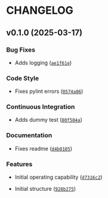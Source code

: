 # CHANGELOG


## v0.1.0 (2025-03-17)

### Bug Fixes

- Adds logging
  ([`ae1f61e`](https://github.com/UCSD-E4E/fishsense-data-processing-worker/commit/ae1f61e73dfe5cb47dce9737332e49c88d8d4ee1))

### Code Style

- Fixes pylint errors
  ([`0574a06`](https://github.com/UCSD-E4E/fishsense-data-processing-worker/commit/0574a06d8b3d3469aa5166a73f10e37becee7df4))

### Continuous Integration

- Adds dummy test
  ([`80f504a`](https://github.com/UCSD-E4E/fishsense-data-processing-worker/commit/80f504ad32da78d5e8c84dd2155b4531f4a83e73))

### Documentation

- Fixes readme
  ([`d4b0105`](https://github.com/UCSD-E4E/fishsense-data-processing-worker/commit/d4b0105c3fd94c6ea8a0d50619d4c0293c80e579))

### Features

- Initial operating capability
  ([`d7316c2`](https://github.com/UCSD-E4E/fishsense-data-processing-worker/commit/d7316c25bbcdc1f0116fef9d09a872df24ef5f13))

- Initial structure
  ([`928b275`](https://github.com/UCSD-E4E/fishsense-data-processing-worker/commit/928b27586993c60b1c794f88eccfe135204a002a))
